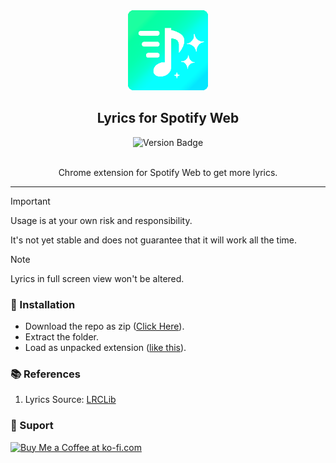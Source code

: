 <div align="center">
<picture>
  <img alt="Extension Icon" src="assets/icon128.png">
</picture>
<h2>Lyrics for Spotify Web</h2>

![Version Badge](https://img.shields.io/badge/dynamic/json?url=https%3A%2F%2Fraw.githubusercontent.com%2Fabhishekabhi789%2FLyricsForSpotifyWeb%2Fmain%2Fmanifest.json&query=%24.version_name&style=for-the-badge&label=Version&color=cyan)

<br>
Chrome extension for Spotify Web to get more lyrics.<br>
<hr>
</div>

> [!IMPORTANT]
>  Usage is at your own risk and responsibility.
> 
> It's not yet stable and does not guarantee that it will work all the time.

> [!NOTE]
> Lyrics in full screen view won't be altered.


### :pill: Installation

- Download the repo as zip ([Click Here](https://github.com/abhishekabhi789/LyricsForSpotifyWeb/archive/refs/heads/main.zip)).
- Extract the folder.
- Load as unpacked extension ([like this](https://developer.chrome.com/docs/extensions/get-started/tutorial/hello-world#load-unpacked)).

### :books: References
1. Lyrics Source:  [LRCLib](https://lrclib.net/)
### :gift_heart: Suport

<a href='https://ko-fi.com/X8X1V9VTH' target='_blank'><img height='36' style='border:0px;height:36px;' src='https://storage.ko-fi.com/cdn/kofi1.png?v=3' border='0' alt='Buy Me a Coffee at ko-fi.com'/></a>
